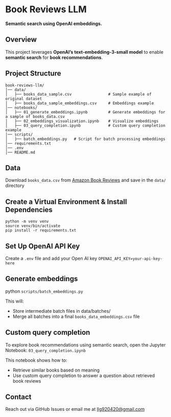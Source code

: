 # Book Reviews LLM
**Semantic search using OpenAI embeddings.**  

## Overview
This project leverages **OpenAI’s text-embedding-3-small model** to enable **semantic search** for **book recommendations**.

## Project Structure
```
book-reviews-llm/
│── data/
│   ├── books_data_sample.csv                # Sample example of original dataset
│   ├── books_data_sample_embeddings.csv     # Embeddings example 
│── notebooks/
│   ├── 01_generate_embeddings.ipynb         # Generate embeddings for a sample of books_data.csv
│   ├── 02_embeddings_visualization.ipynb    # Visualize embeddings
│   ├── 03_query_completion.ipynb            # Custom query completion example
│── scripts/
│   ├── batch_embeddings.py   # Script for batch processing embeddings
│── requirements.txt
│── .env
│── README.md
```

## Data 

Download 
```books_data.csv``` from [Amazon Book Reviews](https://www.kaggle.com/datasets/mohamedbakhet/amazon-books-reviews) and save in the ```data/``` directory

## Create a Virtual Environment & Install Dependencies
```
python -m venv venv
source venv/bin/activate
pip install -r requirements.txt
```

## Set Up OpenAI API Key
Create a ```.env``` file and add your Open AI key ```OPENAI_API_KEY=your-api-key-here```

## Generate embeddings
python ```scripts/batch_embeddings.py``` 

This will:
- Store intermediate batch files in data/batches/
- Merge all batches into a final ```books_data_embeddings.csv``` file

## Custom query completion
To explore book recommendations using semantic search, open the Jupyter Notebook: ```03_query_completion.ipynb```

This notebook shows how to:
- Retrieve similar books based on meaning
- Use custom query completion to answer a question about retrieved book reviews

## Contact
Reach out via GitHub Issues or email me at llg920420@gmail.com
